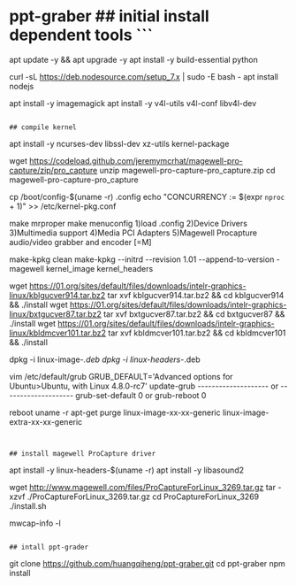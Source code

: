 # ppt-graber ## initial install dependent tools ```
apt update -y && apt upgrade -y
apt install -y build-essential python

curl -sL https://deb.nodesource.com/setup_7.x | sudo -E bash -
apt install nodejs

apt install -y imagemagick
apt install -y v4l-utils v4l-conf libv4l-dev


```

## compile kernel

```
apt install -y ncurses-dev libssl-dev xz-utils kernel-package

wget https://codeload.github.com/jeremymcrhat/magewell-pro-capture/zip/pro_capture
unzip magewell-pro-capture-pro_capture.zip 
cd magewell-pro-capture-pro_capture

cp /boot/config-$(uname -r) .config
echo "CONCURRENCY := $(expr `nproc` + 1)" >> /etc/kernel-pkg.conf

make mrproper
make menuconfig
	1)load .config
	2)Device Drivers
	3)Multimedia support
	4)Media PCI Adapters
	5)Magewell Procapture audio/video grabber and encoder [=M]

make-kpkg clean
make-kpkg --initrd --revision 1.01 --append-to-version -magewell kernel_image kernel_headers

wget https://01.org/sites/default/files/downloads/intelr-graphics-linux/kblgucver914.tar.bz2
tar xvf kblgucver914.tar.bz2 && cd kblgucver914 && ./install
wget https://01.org/sites/default/files/downloads/intelr-graphics-linux/bxtgucver87.tar.bz2
tar xvf bxtgucver87.tar.bz2 && cd bxtgucver87 && ./install
wget https://01.org/sites/default/files/downloads/intelr-graphics-linux/kbldmcver101.tar.bz2
tar xvf kbldmcver101.tar.bz2 && cd kbldmcver101 && ./install

dpkg -i linux-image-*.deb
dpkg -i linux-headers-*.deb

vim /etc/default/grub
GRUB_DEFAULT='Advanced options for Ubuntu>Ubuntu, with Linux 4.8.0-rc7'
update-grub
-------------------- or --------------------
grub-set-default 0  or  grub-reboot 0

reboot
uname -r
apt-get purge linux-image-xx-xx-generic linux-image-extra-xx-xx-generic
```


## install magewell ProCapture driver

```
apt install -y linux-headers-$(uname -r)
apt install -y libasound2

wget http://www.magewell.com/files/ProCaptureForLinux_3269.tar.gz
tar -xzvf ./ProCaptureForLinux_3269.tar.gz
cd ProCaptureForLinux_3269
./install.sh

mwcap-info -l
```

## intall ppt-grader

```
git clone https://github.com/huangqiheng/ppt-graber.git
cd ppt-graber
npm install

```

